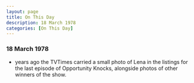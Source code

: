 ```yaml
---
layout: page
title: On This Day
description: 18 March 1978
categories: [On This Day]
---
```


### 18 March 1978
* <span id="age"></span> years ago the TVTimes carried a small photo of Lena in the listings for the last episode of Opportunity Knocks, alongside photos of other winners of the show.

<!-- Script for calculating number of years ago -->
<script>
var dob = '19780318';
var year = Number(dob.substr(0, 4));
var month = Number(dob.substr(4, 2)) - 1;
var day = Number(dob.substr(6, 2));
var today = new Date();
var age = today.getFullYear() - year;
if (today.getMonth() < month || (today.getMonth() == month && today.getDate() < day)) {
  age--;
}
document.getElementById("age").innerHTML=age;
</script>

